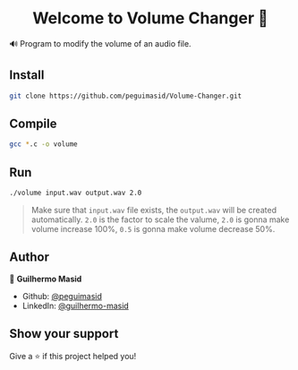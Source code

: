 <h1 align="center">Welcome to Volume Changer 👋</h1>
<p>🔊  Program to modify the volume of an audio file.</p>

## Install

```sh
git clone https://github.com/peguimasid/Volume-Changer.git
```

## Compile

```sh
gcc *.c -o volume
```

## Run

```sh
./volume input.wav output.wav 2.0
```

> Make sure that `input.wav` file exists, the `output.wav` will be created automatically. `2.0` is the factor to scale the valume, `2.0` is gonna make volume increase 100%, `0.5` is gonna make volume decrease 50%.

## Author

👤 **Guilhermo Masid**

- Github: [@peguimasid](https://github.com/peguimasid)
- LinkedIn: [@guilhermo-masid](https://linkedin.com/in/guilhermo-masid-494677b8)

## Show your support

Give a ⭐️ if this project helped you!
